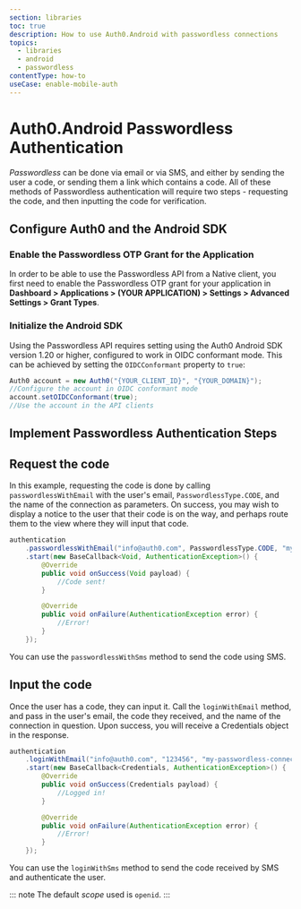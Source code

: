 ```yaml
---
section: libraries
toc: true
description: How to use Auth0.Android with passwordless connections
topics:
  - libraries
  - android
  - passwordless
contentType: how-to
useCase: enable-mobile-auth
---
```

# Auth0.Android Passwordless Authentication

<dfn data-key="passwordless">Passwordless</dfn> can be done via email or via SMS, and either by sending the user a code, or sending them a link which contains a code. All of these methods of Passwordless authentication will require two steps - requesting the code, and then inputting the code for verification. 

## Configure Auth0 and the Android SDK

### Enable the Passwordless OTP Grant for the Application

In order to be able to use the Passwordless API from a Native client, you first need to enable the Passwordless OTP grant for your application in **Dashboard > Applications > (YOUR APPLICATION) > Settings > Advanced Settings > Grant Types**.

### Initialize the Android SDK 

Using the Passwordless API requires setting using the Auth0 Android SDK version 1.20 or higher, configured to work in OIDC conformant mode. This can be achieved by setting the `OIDCConformant` property to `true`:

```java
Auth0 account = new Auth0("{YOUR_CLIENT_ID}", "{YOUR_DOMAIN}");
//Configure the account in OIDC conformant mode
account.setOIDCConformant(true);
//Use the account in the API clients
```

## Implement Passwordless Authentication Steps

## Request the code

In this example, requesting the code is done by calling `passwordlessWithEmail` with the user's email, `PasswordlessType.CODE`, and the name of the connection as parameters. On success, you may wish to display a notice to the user that their code is on the way, and perhaps route them to the view where they will input that code.

```java
authentication
    .passwordlessWithEmail("info@auth0.com", PasswordlessType.CODE, "my-passwordless-connection")
    .start(new BaseCallback<Void, AuthenticationException>() {
        @Override
        public void onSuccess(Void payload) {
            //Code sent!
        }

        @Override
        public void onFailure(AuthenticationException error) {
            //Error!
        }
    });
```

You can use the `passwordlessWithSms` method to send the code using SMS. 

## Input the code

Once the user has a code, they can input it. Call the `loginWithEmail` method, and pass in the user's email, the code they received, and the name of the connection in question. Upon success, you will receive a Credentials object in the response.

```java
authentication
    .loginWithEmail("info@auth0.com", "123456", "my-passwordless-connection")
    .start(new BaseCallback<Credentials, AuthenticationException>() {
        @Override
        public void onSuccess(Credentials payload) {
            //Logged in!
        }

        @Override
        public void onFailure(AuthenticationException error) {
            //Error!
        }
    });
```

You can use the `loginWithSms` method to send the code received by SMS and authenticate the user.

::: note
The default <dfn data-key="scope">scope</dfn> used is `openid`.
:::
